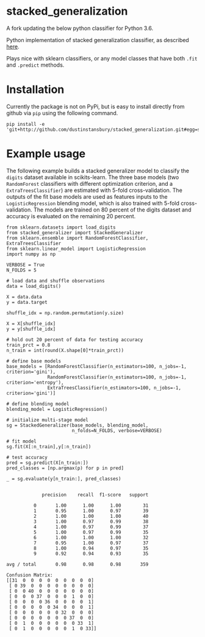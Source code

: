 # stacked_generalization

A fork updating the below python classifier for Python 3.6.

Python implementation of stacked generalization classifier, as described [here](http://machine-learning.martinsewell.com/ensembles/stacking/). 

Plays nice with sklearn classifiers, or any model classes that have both `.fit` and `.predict` methods.

# Installation 
Currently the package is not on PyPi, but is easy to install directly from github via `pip` using the following command.

	pip install -e 'git+http://github.com/dustinstansbury/stacked_generalization.git#egg=stacked_generalization'

# Example usage

The following example builds a stacked generalizer model to classify the `digits` dataset available in scikits-learn. The three base models (two `RandomForest` classifiers with different optimization criterion, and a `ExtraTreesClassifier`) are estimated with 5-fold cross-validation. The outputs of the fit base models are used as features inputs to the `LogisticRegression` blending model, which is also trained with 5-fold cross-validation. The models are trained on 80 percent of the digits dataset and accuracy is evaluated on the remaining 20 percent.

	from sklearn.datasets import load_digits
	from stacked_generalizer import StackedGeneralizer
	from sklearn.ensemble import RandomForestClassifier, ExtraTreesClassifier
	from sklearn.linear_model import LogisticRegression
	import numpy as np

	VERBOSE = True
	N_FOLDS = 5
	
	# load data and shuffle observations
	data = load_digits()

	X = data.data
	y = data.target

	shuffle_idx = np.random.permutation(y.size)

	X = X[shuffle_idx]
	y = y[shuffle_idx]

	# hold out 20 percent of data for testing accuracy
	train_prct = 0.8
	n_train = int(round(X.shape[0]*train_prct))

	# define base models
	base_models = [RandomForestClassifier(n_estimators=100, n_jobs=-1, criterion='gini'),
	               RandomForestClassifier(n_estimators=100, n_jobs=-1, criterion='entropy'),
	               ExtraTreesClassifier(n_estimators=100, n_jobs=-1, criterion='gini')]

	# define blending model
	blending_model = LogisticRegression()

	# initialize multi-stage model
	sg = StackedGeneralizer(base_models, blending_model, 
		                    n_folds=N_FOLDS, verbose=VERBOSE)

	# fit model
	sg.fit(X[:n_train],y[:n_train])

	# test accuracy
	pred = sg.predict(X[n_train:])
	pred_classes = [np.argmax(p) for p in pred]

	_ = sg.evaluate(y[n_train:], pred_classes)


           		 precision    recall  f1-score   support

	          0       1.00      1.00      1.00        31
	          1       0.95      1.00      0.97        39
	          2       1.00      1.00      1.00        40
	          3       1.00      0.97      0.99        38
	          4       1.00      0.97      0.99        37
	          5       1.00      0.97      0.99        35
	          6       1.00      1.00      1.00        32
	          7       0.95      1.00      0.97        37
	          8       1.00      0.94      0.97        35
	          9       0.92      0.94      0.93        35

    avg / total       0.98      0.98      0.98       359

	Confusion Matrix:
	[[31  0  0  0  0  0  0  0  0  0]
	 [ 0 39  0  0  0  0  0  0  0  0]
	 [ 0  0 40  0  0  0  0  0  0  0]
	 [ 0  0  0 37  0  0  0  1  0  0]
	 [ 0  0  0  0 36  0  0  0  0  1]
	 [ 0  0  0  0  0 34  0  0  0  1]
	 [ 0  0  0  0  0  0 32  0  0  0]
	 [ 0  0  0  0  0  0  0 37  0  0]
	 [ 0  1  0  0  0  0  0  0 33  1]
	 [ 0  1  0  0  0  0  0  1  0 33]]